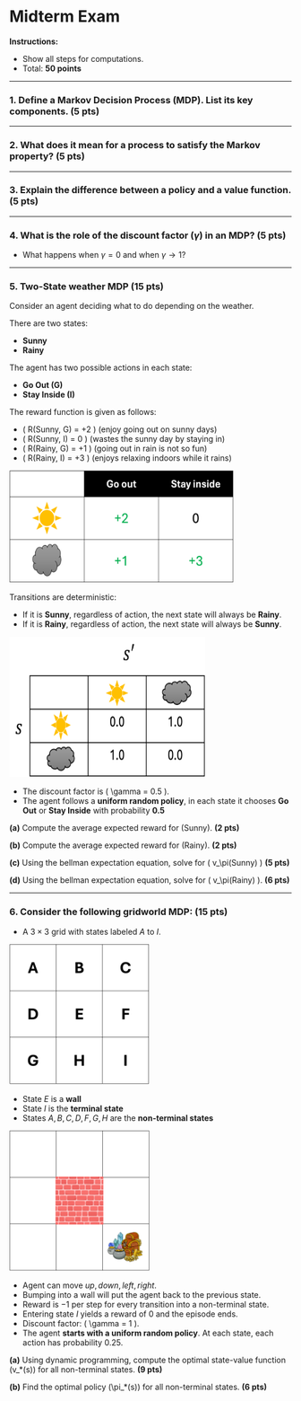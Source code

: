 # Midterm Exam 

**Instructions:**  
- Show all steps for computations.   
- Total: **50 points**

---

### 1. Define a Markov Decision Process (MDP). List its key components. **(5 pts)**

---

### 2. What does it mean for a process to satisfy the Markov property? **(5 pts)**


---

### 3. Explain the difference between a policy and a value function. **(5 pts)**

---

### 4. What is the role of the discount factor $(γ)$ in an MDP? **(5 pts)**  
- What happens when $γ = 0$ and when $γ → 1?$ 

---

### 5. Two-State weather MDP (15 pts)

Consider an agent deciding what to do depending on the weather.  

There are two states:

- **Sunny**  
- **Rainy**  

The agent has two possible actions in each state:

- **Go Out (G)**  
- **Stay Inside (I)**  

The reward function is given as follows:

- \( R(Sunny, G) = +2 \) (enjoy going out on sunny days)  
- \( R(Sunny, I) = 0 \) (wastes the sunny day by staying in)  
- \( R(Rainy, G) = +1 \) (going out in rain is not so fun)  
- \( R(Rainy, I) = +3 \) (enjoys relaxing indoors while it rains)  

<img src="Picture4.png" height="200" width="400
">

Transitions are deterministic:
- If it is **Sunny**, regardless of action, the next state will always be **Rainy**.  
- If it is **Rainy**, regardless of action, the next state will always be **Sunny**.  

<img src="Picture3.png" height="250" width="350
">

- The discount factor is \( \gamma = 0.5 \).  
- The agent follows a **uniform random policy**, in each state it chooses **Go Out** or **Stay Inside** with probability **0.5**



**(a)** Compute the average expected reward for \(Sunny\). **(2 pts)**

**(b)** Compute the average expected reward for \(Rainy\). **(2 pts)**

**(c)** Using the bellman expectation equation, solve for \( v_\pi(Sunny) \)  **(5 pts)**

**(d)** Using the bellman expectation equation, solve for \( v_\pi(Rainy) \). **(6 pts)**


---

### 6. Consider the following gridworld MDP: **(15 pts)**  
- A $3×3$ grid with states labeled $A$ to $I$. 


<img src="Picture2.png" height="250" width="250">


- State $E$ is a **wall**
- State $I$ is the **terminal state**
- States $A,B,C,D,F,G,H$ are the **non-terminal states**

<img src="Picture1.png" height="250" width="250">



- Agent can move ${up, down, left, right}$. 
- Bumping into a wall will put the agent back to the previous state.  
- Reward is $-1$ per step for every transition into a non-terminal state. 
- Entering state $I$ yields a reward of $0$ and the episode ends.  
- Discount factor: \( \gamma = 1 \).
- The agent **starts with a uniform random policy**. At each state, each action has probability $0.25$.  

**(a)** Using dynamic programming, compute the optimal state-value function \(v_*(s)\) for all non-terminal states. **(9 pts)**

**(b)** Find the optimal  policy \(\pi_*(s)\) for all non-terminal states. **(6 pts)**



